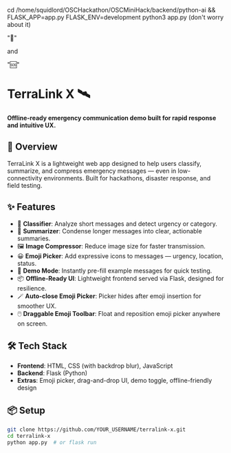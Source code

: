 cd /home/squidlord/OSCHackathon/OSCMiniHack/backend/python-ai && FLASK_APP=app.py FLASK_ENV=development python3 app.py (don't worry about it) 

"🚨"

and 

"🆘"



# TerraLink X 🛰️  
**Offline-ready emergency communication demo built for rapid response and intuitive UX.**

## 🚀 Overview
TerraLink X is a lightweight web app designed to help users classify, summarize, and compress emergency messages — even in low-connectivity environments. Built for hackathons, disaster response, and field testing.

## ✨ Features
- 🧠 **Classifier**: Analyze short messages and detect urgency or category.
- 📄 **Summarizer**: Condense longer messages into clear, actionable summaries.
- 🖼️ **Image Compressor**: Reduce image size for faster transmission.
- 😀 **Emoji Picker**: Add expressive icons to messages — urgency, location, status.
- 🧪 **Demo Mode**: Instantly pre-fill example messages for quick testing.
- 📦 **Offline-Ready UI**: Lightweight frontend served via Flask, designed for resilience.
- 🪄 **Auto-close Emoji Picker**: Picker hides after emoji insertion for smoother UX.
- 🖱️ **Draggable Emoji Toolbar**: Float and reposition emoji picker anywhere on screen.

## 🛠️ Tech Stack
- **Frontend**: HTML, CSS (with backdrop blur), JavaScript
- **Backend**: Flask (Python)
- **Extras**: Emoji picker, drag-and-drop UI, demo toggle, offline-friendly design

## 📦 Setup

```bash
git clone https://github.com/YOUR_USERNAME/terralink-x.git
cd terralink-x
python app.py  # or flask run
